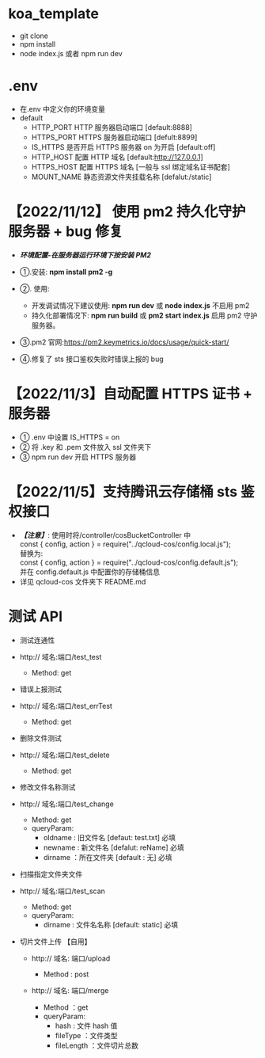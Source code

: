 # koa_template

- git clone
- npm install
- node index.js 或者 npm run dev

# .env

- 在.env 中定义你的环境变量
- default
  - HTTP_PORT HTTP 服务器启动端口 [default:8888]
  - HTTPS_PORT HTTPS 服务器启动端口 [defult:8899]
  - IS_HTTPS 是否开启 HTTPS 服务器 on 为开启 [default:off]
  - HTTP_HOST 配置 HTTP 域名 [default:http://127.0.0.1]
  - HTTPS_HOST 配置 HTTPS 域名 [一般与 ssl 绑定域名证书配套]
  - MOUNT_NAME 静态资源文件夹挂载名称 [defalut:/static]

# 【2022/11/12】 使用 pm2 持久化守护服务器 + bug 修复

- **_环境配置-在服务器运行环境下按安装 PM2_**
- ①.安装: **npm install pm2 -g**
- ②. 使用:
  - 开发调试情况下建议使用: **npm run dev** 或 **node index.js** 不启用 pm2
  - 持久化部署情况下: **npm run build** 或 **pm2 start index.js** 启用 pm2 守护 服务器。
- ③.pm2 官网:https://pm2.keymetrics.io/docs/usage/quick-start/

- ④.修复了 sts 接口鉴权失败时错误上报的 bug

# 【2022/11/3】自动配置 HTTPS 证书 + 服务器

- ① .env 中设置 IS_HTTPS = on
- ② 将 .key 和 .pem 文件放入 ssl 文件夹下
- ③ npm run dev 开启 HTTPS 服务器

# 【2022/11/5】支持腾讯云存储桶 sts 鉴权接口

- **_【注意】_**:
  使用时将/controller/cosBucketController 中<br>
  const { config, action } = require("../qcloud-cos/config.local.js");<br>
  替换为:<br>
  const { config, action } = require("../qcloud-cos/config.default.js");<br>
  并在 config.default.js 中配置你的存储桶信息<br>
- 详见 qcloud-cos 文件夹下 README.md

# 测试 API

- 测试连通性
- http:// 域名:端口/test_test

  - Method: get

- 错误上报测试
- http:// 域名:端口/test_errTest

  - Method: get

- 删除文件测试
- http:// 域名:端口/test_delete

  - Method: get

- 修改文件名称测试
- http:// 域名:端口/test_change

  - Method: get
  - queryParam:
    - oldname : 旧文件名 [defaut: test.txt] 必填
    - newname : 新文件名 [defalut: reName] 必填
    - dirname ：所在文件夹 [default : 无] 必填

- 扫描指定文件夹文件
- http:// 域名:端口/test_scan

  - Method: get
  - queryParam:
    - dirname : 文件名名称 [default: static] 必填

- 切片文件上传 【自用】

  - http:// 域名: 端口/upload

    - Method : post

  - http:// 域名: 端口/merge
    - Method ：get
    - queryParam:
      - hash : 文件 hash 值
      - fileType ：文件类型
      - fileLength ：文件切片总数
